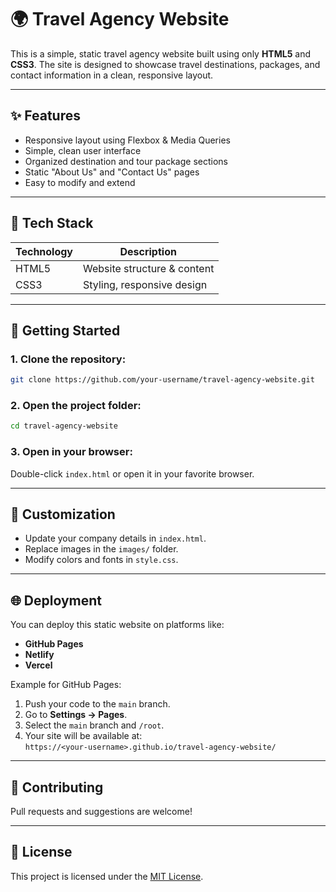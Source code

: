 # 🌍 Travel Agency Website

This is a simple, static travel agency website built using only **HTML5** and **CSS3**. The site is designed to showcase travel destinations, packages, and contact information in a clean, responsive layout.

---

## ✨ Features

- Responsive layout using Flexbox & Media Queries
- Simple, clean user interface
- Organized destination and tour package sections
- Static "About Us" and "Contact Us" pages
- Easy to modify and extend

---

## 🔧 Tech Stack

| Technology | Description                    |
|------------|--------------------------------|
| HTML5      | Website structure & content    |
| CSS3       | Styling, responsive design     |

---

## 🚀 Getting Started

### 1. Clone the repository:

```bash
git clone https://github.com/your-username/travel-agency-website.git
```

### 2. Open the project folder:

```bash
cd travel-agency-website
```

### 3. Open in your browser:  
Double-click `index.html` or open it in your favorite browser.

---

## 🎨 Customization

- Update your company details in `index.html`.
- Replace images in the `images/` folder.
- Modify colors and fonts in `style.css`.

---

## 🌐 Deployment

You can deploy this static website on platforms like:
- **GitHub Pages**
- **Netlify**
- **Vercel**

Example for GitHub Pages:
1. Push your code to the `main` branch.
2. Go to **Settings → Pages**.
3. Select the `main` branch and `/root`.
4. Your site will be available at:  
   `https://<your-username>.github.io/travel-agency-website/`

---

## 🤝 Contributing

Pull requests and suggestions are welcome!

---

## 📜 License

This project is licensed under the [MIT License](LICENSE).
